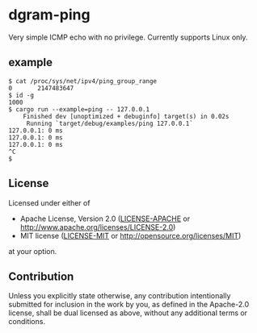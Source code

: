 # dgram-ping

Very simple ICMP echo with no privilege.
Currently supports Linux only.

## example

```
$ cat /proc/sys/net/ipv4/ping_group_range
0       2147483647
$ id -g
1000
$ cargo run --example=ping -- 127.0.0.1
    Finished dev [unoptimized + debuginfo] target(s) in 0.02s
     Running `target/debug/examples/ping 127.0.0.1`
127.0.0.1: 0 ms
127.0.0.1: 0 ms
127.0.0.1: 0 ms
^C
$
```

## License

Licensed under either of

 * Apache License, Version 2.0
   ([LICENSE-APACHE](LICENSE-APACHE) or http://www.apache.org/licenses/LICENSE-2.0)
 * MIT license
   ([LICENSE-MIT](LICENSE-MIT) or http://opensource.org/licenses/MIT)

at your option.

## Contribution

Unless you explicitly state otherwise, any contribution intentionally submitted
for inclusion in the work by you, as defined in the Apache-2.0 license, shall be
dual licensed as above, without any additional terms or conditions.
